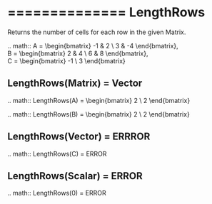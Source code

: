 ==============
LengthRows
==============
Returns the number of cells for each row in the given Matrix.

.. math::
    A = \begin{bmatrix}
       -1 & 2          \\
       3 & -4
    \end{bmatrix}, \
    B = \begin{bmatrix}
       2 & 4          \\
       6 & 8
    \end{bmatrix}, \
    C = \begin{bmatrix}
       -1 \\
       3
    \end{bmatrix}
   

LengthRows(Matrix) = Vector
------------------------------

.. math::
    LengthRows(A) = \begin{bmatrix}
        2 \\
        2
    \end{bmatrix}

.. math::
    LengthRows(B) = \begin{bmatrix}
        2 \\
        2
    \end{bmatrix}

LengthRows(Vector) = ERRROR
-------------------------------

.. math::
    LengthRows(C) = ERROR

LengthRows(Scalar) = ERROR
-------------------------------

.. math::
    LengthRows(0) = ERROR
